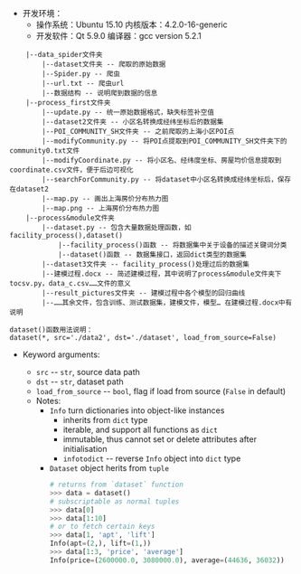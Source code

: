  - 开发环境：
	 - 操作系统：Ubuntu 15.10      内核版本：4.2.0-16-generic 
	 - 开发软件：Qt 5.9.0          编译器：gcc version 5.2.1
```
    |--data_spider文件夹
        |--dataset文件夹 -- 爬取的原始数据
        |--Spider.py -- 爬虫
        |--url.txt -- 爬虫url
        |--数据结构 -- 说明爬到数据的信息
    |--process_first文件夹
        |--update.py -- 统一原始数据格式，缺失标签补空值
        |--dataset2文件夹 -- 小区名转换成经纬坐标后的数据集
        |--POI_COMMUNITY_SH文件夹 -- 之前爬取的上海小区POI点
        |--modifyCommunity.py -- 将POI点提取到POI_COMMUNITY_SH文件夹下的community0.txt文件
        |--modifyCoordinate.py -- 将小区名、经纬度坐标、房屋均价信息提取到coordinate.csv文件，便于后边可视化
        |--searchForCommunity.py -- 将dataset中小区名转换成经纬坐标后，保存在dataset2
        |--map.py -- 画出上海房价分布热力图
        |--map.png -- 上海房价分布热力图
    |--process&module文件夹
        |--dataset.py -- 包含大量数据处理函数，如facility_process(),dataset()
            |--facility_process()函数 -- 将数据集中关于设备的描述关键词分类
            |--dataset()函数 -- 数据集接口，返回dict类型的数据集
        |--dataset3文件夹 -- facility_process()处理过后的数据集
        |--建模过程.docx -- 简述建模过程，其中说明了process&module文件夹下tocsv.py，data_c.csv……文件的意义
        |--result_pictures文件夹 -- 建模过程中各个模型的回归曲线
        |--……其余文件，包含训练、测试数据集，建模文件，模型… 在建模过程.docx中有说明
```

```
dataset()函数用法说明：
dataset(*, src='./data2', dst='./dataset', load_from_source=False)
```

 - Keyword arguments:
    * `src` -- `str`, source data path
    * `dst` -- `str`, dataset path
    * `load_from_source` -- `bool`, flag if load from source (`False` in default)

    - Notes:
        * `Info` turn dictionaries into object-like instances
            - inherits from `dict` type
            - iterable, and support all functions as `dict`
            - immutable, thus cannot set or delete attributes after initialisation
            - `infotodict` -- reverse `Info` object into `dict` type
        * `Dataset` object herits from `tuple`
            ```python
            # returns from `dataset` function
            >>> data = dataset()
            # subscriptable as normal tuples
            >>> data[0]
            >>> data[1:10]
            # or to fetch certain keys
            >>> data[1, 'apt', 'lift']
            Info(apt=(2,), lift=(1,))
            >>> data[1:3, 'price', 'average']
            Info(price=(2600000.0, 3080000.0), average=(44636, 36032))
            ```
